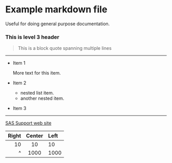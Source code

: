 # Example markdown file

Useful for doing general purpose documentation.

### This is level 3 header #######

> This is a block quote
> spanning multiple lines
______

- Item 1

  More text for this item.

- Item 2
  - nested list item.
  - another nested item.
- Item 3

______

[SAS Support web site](support.sas.com)

| Right | Center | Left  |
| ----: | :----: | :---- |
| 10    | 10     | 10    |
| ^     | 1000   | 1000  |
